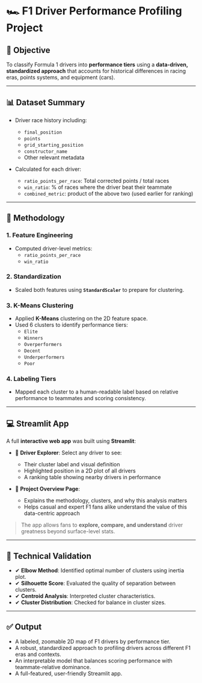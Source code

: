 # 🏎️ F1 Driver Performance Profiling Project

## 🎯 Objective
To classify Formula 1 drivers into **performance tiers** using a **data-driven, standardized approach** that accounts for historical differences in racing eras, points systems, and equipment (cars).

---

## 📊 Dataset Summary
- Driver race history including:
  - `final_position`
  - `points`
  - `grid_starting_position`
  - `constructor_name`
  - Other relevant metadata

- Calculated for each driver:
  - `ratio_points_per_race`: Total corrected points / total races
  - `win_ratio`: % of races where the driver beat their teammate
  - `combined_metric`: product of the above two (used earlier for ranking)

---

## 🧠 Methodology

### 1. **Feature Engineering**
- Computed driver-level metrics:
  - `ratio_points_per_race`
  - `win_ratio`

### 2. **Standardization**
- Scaled both features using **`StandardScaler`** to prepare for clustering.

### 3. **K-Means Clustering**
- Applied **K-Means** clustering on the 2D feature space.
- Used 6 clusters to identify performance tiers:
  - `Elite`
  - `Winners`
  - `Overperformers`
  - `Decent`
  - `Underperformers`
  - `Poor`

### 4. **Labeling Tiers**
- Mapped each cluster to a human-readable label based on relative performance to teammates and scoring consistency.

---

## 💻 Streamlit App

A full **interactive web app** was built using **Streamlit**:

- 🧍 **Driver Explorer**: Select any driver to see:
  - Their cluster label and visual definition
  - Highlighted position in a 2D plot of all drivers
  - A ranking table showing nearby drivers in performance

- 📖 **Project Overview Page**:
  - Explains the methodology, clusters, and why this analysis matters
  - Helps casual and expert F1 fans alike understand the value of this data-centric approach

> The app allows fans to **explore, compare, and understand** driver greatness beyond surface-level stats.

---

## 🔬 Technical Validation

- ✔ **Elbow Method**: Identified optimal number of clusters using inertia plot.
- ✔ **Silhouette Score**: Evaluated the quality of separation between clusters.
- ✔ **Centroid Analysis**: Interpreted cluster characteristics.
- ✔ **Cluster Distribution**: Checked for balance in cluster sizes.

---

## ✅ Output
- A labeled, zoomable 2D map of F1 drivers by performance tier.
- A robust, standardized approach to profiling drivers across different F1 eras and contexts.
- An interpretable model that balances scoring performance with teammate-relative dominance.
- A full-featured, user-friendly Streamlit app.
